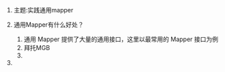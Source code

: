 1.  主题:实践通用mapper
2.  通用Mapper有什么好处？
    1.  通用 Mapper 提供了大量的通用接口，这里以最常用的 Mapper 接口为例
    2.  拜托MGB
    3.  
   
3.  